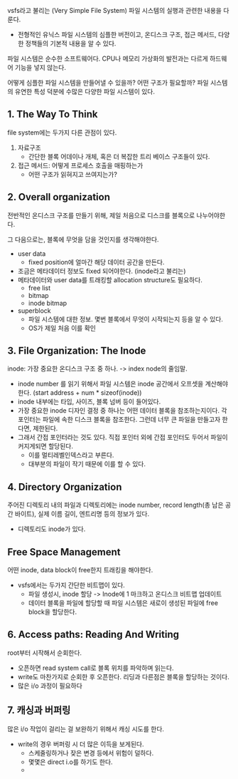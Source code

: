 vsfs라고 불리는 (Very Simple File System) 파일 시스템의 실행과 관련한 내용을 다룬다. 
- 전형적인 유닉스 파일 시스템의 심플한 버전이고, 온디스크 구조, 접근 메서드, 다양한 정책들의 기본적 내용을 알 수 있다. 

파일 시스템은 순수한 소프트웨어다. CPU나 메모리 가상화의 발전과는 다르게 하드웨어 기능을 넣지 않는다. 

어떻게 심플한 파일 시스템을 만들어낼 수 있을까? 어떤 구조가 필요할까? 
파일 시스템의 유연한 특성 덕분에 수많은 다양한 파일 시스템이 있다. 

## 1. The Way To Think
file system에는 두가지 다른 관점이 있다. 
1. 자료구조
   - 간단한 블록 어데이나 개체, 혹은 더 복잡한 트리 베이스 구조들이 있다. 
2. 접근 메서드: 어떻게 프로세스 호출을 매핑하는가 
   - 어떤 구조가 읽혀지고 쓰여지는가? 

## 2. Overall organization
전반적인 온디스크 구조를 만들기 위해, 제일 처음으로 디스크를 블록으로 나누어야한다. 

그 다음으로는, 블록에 무엇을 담을 것인지를 생각해야한다. 
- user data
  - fixed position에 얼마간 해당 데이터 공간을 만든다. 
- 조금은 메타데이터 정보도 fixed 되어야한다.  (inode라고 불리는)
- 메타데이터와 user data를 트래킹할 allocation structure도 필요하다. 
  - free list
  - bitmap 
  - inode bitmap
- superblock
  - 파일 시스템에 대한 정보. 몇번 블록에서 무엇이 시작되는지 등을 알 수 있다. 
  - OS가 제일 처음 이를 확인 

## 3. File Organization: The Inode
inode: 가장 중요한 온디스크 구조 중 하나. -> index node의 줄임말. 
- inode number 를 읽기 위해서 파일 시스템은 inode 공간에서 오프셋을 계산해야한다. (start address + num * sizeof(inode))
- inode 내부에는 타입, 사이즈, 블록 넘버 등이 들어있다. 
- 가장 중요한 inode 디자인 결정 중 하나는 어떤 데이터 블록을 참조하는지이다. 각 포인터는 파일에 속한 디스크 블록을 참조한다. 그런데 너무 큰 파일을 만들고자 한다면, 제한된다.
- 그래서 간접 포인터라는 것도 있다. 직접 포인터 외에 간접 포인터도 두어서 파일이 커지게되면 할당된다. 
  - 이를 멀티레벨인덱스라고 부른다. 
  - 대부분의 파일이 작기 때문에 이를 할 수 있다. 

## 4. Directory Organization
주어진 디렉토리 내의 파일과 디렉토리에는 inode number, record length(총 남은 공간 바이트), 실제 이름 길이, 엔트리명 등의 정보가 있다. 
- 디렉토리도 inode가 있다. 

## Free Space Management
어떤 inode, data block이 free한지 트래킹을 해야한다. 
- vsfs에서는 두가지 간단한 비트맵이 있다. 
  - 파일 생성시, inode 할당 -> Inode에 1 마크하고 온디스크 비트맵 업데이트
  - 데이터 블록을 파일에 할당할 때 파일 시스템은 새로이 생성된 파일에 free block을 할당한다. 

## 6. Access paths: Reading And Writing
root부터 시작해서 순회한다. 
- 오픈하면 read system call로 블록 위치를 파악하며 읽는다. 
- write도 마찬가지로 순회한 후 오픈한다. 리딩과 다른점은 블록을 할당하는 것이다. 
- 많은 i/o 과정이 필요하다
## 7. 캐싱과 버퍼링
많은 i/o 작업이 걸리는 걸 보완하기 위해서 캐싱 시도를 한다. 
- write의 경우 버퍼링 시 더 많은 이득을 보게된다. 
  - 스케줄링하거나 잦은 변경 등에서 위험이 덜하다. 
  - 몇몇은 direct i.o를 하기도 한다. 
  - 